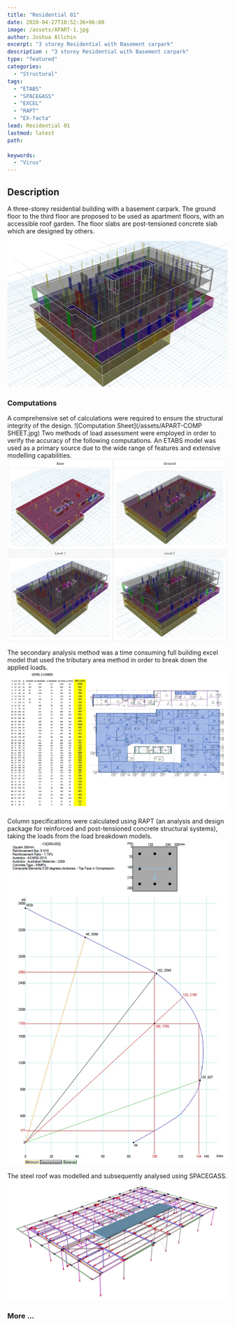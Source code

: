 ```yaml
---
title: "Residential 01"
date: 2020-04-27T10:52:36+06:00
image: /assets/APART-1.jpg
author: Joshua Allchin
excerpt: "3 storey Residential with Basement carpark"
description : "3 storey Residential with Basement carpark"
type: "featured"
categories: 
  - "Structural"
tags:
  - "ETABS"
  - "SPACEGASS"
  - "EXCEL"
  - "RAPT"
  - "EX-facta"
lead: Residential 01
lastmod: latest 
path:

keywords:
  - "Virus"
---
```


## Description
A three-storey residential building with a basement carpark. The ground floor to the third floor are proposed to be used as apartment floors, with an accessible roof garden. The floor slabs are post-tensioned concrete slab which are designed by others.

![3d Model](/assets/APART-FULL.jpg)

### Computations
A comprehensive set of calculations were required to ensure the structural integrity of the design.
![Computation Sheet](/assets/APART-COMP SHEET.jpg)
Two methods of load assessment were employed in order to verify the accuracy of the following computations. An ETABS model was used as a primary source due to the wide range of features and extensive modelling capabilities. 
![ETABS](/assets/APART-TABLE.jpg)

The secondary analysis method was a time consuming full building excel model that used the tributary area method in order to break down the applied loads.
![EXCEL](/assets/APART-LVL2-EXCEL.jpg)

Column specifications were calculated using RAPT (an analysis and design package for reinforced and post-tensioned concrete structural systems), taking the loads from the load breakdown models.
![RAPT](/assets/APART-C8COL.jpg)

The steel roof was modelled and subsequently analysed using SPACEGASS.
![Steel Roof](/assets/APART-SG.jpg)


### More ...
